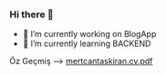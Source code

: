 ### Hi there 👋

- 🔭 I’m currently working on BlogApp
- 🌱 I’m currently learning BACKEND

Öz Geçmiş --> [mertcantaskiran.cv.pdf](https://github.com/mertcan-taskiran/mertcan-taskiran/files/10714613/mertcantaskiran.cv.pdf)
